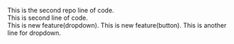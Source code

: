 This is the second repo line of code.
<br>
This is second line of code.
<br>
This is new feature(dropdown).
This is new feature(button).
This is another line for dropdown.
